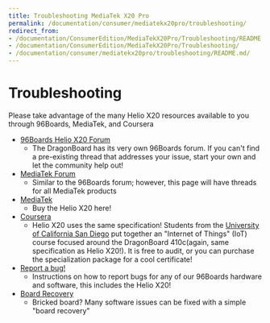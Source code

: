 ```yaml
---
title: Troubleshooting MediaTek X20 Pro
permalink: /documentation/consumer/mediatekx20pro/troubleshooting/
redirect_from:
- /documentation/ConsumerEdition/MediaTekX20Pro/Troubleshooting/README.md/
- /documentation/ConsumerEdition/MediaTekX20Pro/Troubleshooting/
- /documentation/consumer/mediatekx20pro/troubleshooting/README.md/
---
```

# Troubleshooting

Please take advantage of the many Helio X20 resources available to you through 96Boards, MediaTek, and Coursera

- [96Boards Helio X20 Forum]()
   - The DragonBoard has its very own 96Boards forum. If you can't find a pre-existing thread that addresses your issue, start your own and let the community help out!
- [MediaTek Forum]()
   - Similar to the 96Boards forum; however, this page will have threads for all MediaTek products
- [MediaTek](http://mediatek.com/en/news-events/mediatek-news/mediatek-launches-helio-x20-development-board-for-advanced-product-creation-across-markets/)
   - Buy the Helio X20 here!
- [Coursera](https://www.coursera.org/specializations/internet-of-things)
   - Helio X20 uses the same specification! Students from the [University of California San Diego](https://ucsd.edu/) put together an "Internet of Things" (IoT) course focused around the DragonBoard 410c(again, same specification as Helio X20!). It is free to audit, or you can purchase the specialization package for a cool certificate!
- [Report a bug!](../../../Extras/Report_a_bug/)
   - Instructions on how to report bugs for any of our 96Boards hardware and software, this includes the Helio X20!
- [Board Recovery](../installation/board-recovery/)
   - Bricked board? Many software issues can be fixed with a simple "board recovery"
